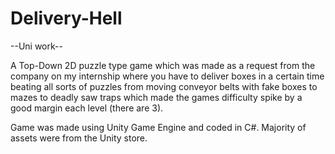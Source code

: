 # Delivery-Hell

--Uni work--

A Top-Down 2D puzzle type game which was made as a request from the company on my internship where you have to deliver boxes in a certain time
beating all sorts of puzzles from moving conveyor belts with fake boxes to mazes to deadly saw traps which made the games difficulty spike by a good margin each level (there are 3).

Game was made using Unity Game Engine and coded in C#. Majority of assets were from the Unity store.
